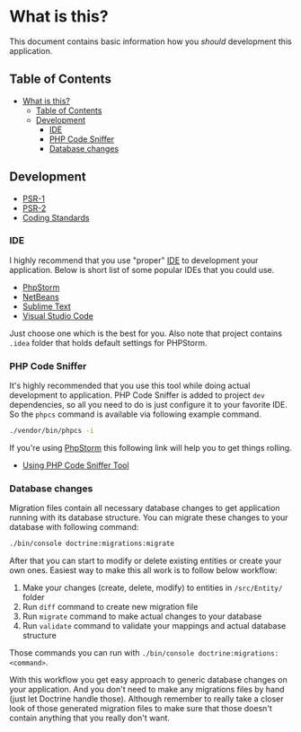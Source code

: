 # What is this?

This document contains basic information how you _should_ development this
application.

## Table of Contents

* [What is this?](#what-is-this)
  * [Table of Contents](#table-of-contents)
  * [Development](#development)
    * [IDE](#ide)
    * [PHP Code Sniffer](#php-code-sniffer)
    * [Database changes](#database-changes)

## Development

* [PSR-1](https://www.php-fig.org/psr/psr-1/)
* [PSR-2](https://www.php-fig.org/psr/psr-2/)
* [Coding Standards](http://symfony.com/doc/current/contributing/code/standards.html)

### IDE

I highly recommend that you use "proper"
[IDE](https://en.wikipedia.org/wiki/Integrated_development_environment)
to development your application. Below is short list of some popular IDEs that
you could use.

* [PhpStorm](https://www.jetbrains.com/phpstorm/)
* [NetBeans](https://netbeans.org/)
* [Sublime Text](https://www.sublimetext.com/)
* [Visual Studio Code](https://code.visualstudio.com/)

Just choose one which is the best for you.
Also note that project contains `.idea` folder that holds default settings for
PHPStorm.

### PHP Code Sniffer

It's highly recommended that you use this tool while doing actual development
to application. PHP Code Sniffer is added to project ```dev``` dependencies, so
all you need to do is just configure it to your favorite IDE. So the `phpcs`
command is available via following example command.

```bash
./vendor/bin/phpcs -i
```

If you're using [PhpStorm](https://www.jetbrains.com/phpstorm/) this following link
will help you to get things rolling.

* [Using PHP Code Sniffer Tool](https://www.jetbrains.com/help/phpstorm/using-php-code-sniffer.html)

### Database changes

Migration files contain all necessary database changes
to get application running with its database structure. You can migrate
these changes to your database with following command:

```bash
./bin/console doctrine:migrations:migrate
```

After that you can start to modify or delete existing entities or create your
own ones. Easiest way to make this all work is to follow below workflow:

1. Make your changes (create, delete, modify) to entities in `/src/Entity/` folder
1. Run `diff` command to create new migration file
1. Run `migrate` command to make actual changes to your database
1. Run `validate` command to validate your mappings and actual database structure

Those commands you can run with `./bin/console doctrine:migrations:<command>`.

With this workflow you get easy approach to generic database changes on your
application. And you don't need to make any migrations files by hand (just let
Doctrine handle those). Although remember to really take a closer look of those
generated migration files to make sure that those doesn't contain anything that
you really don't want.
